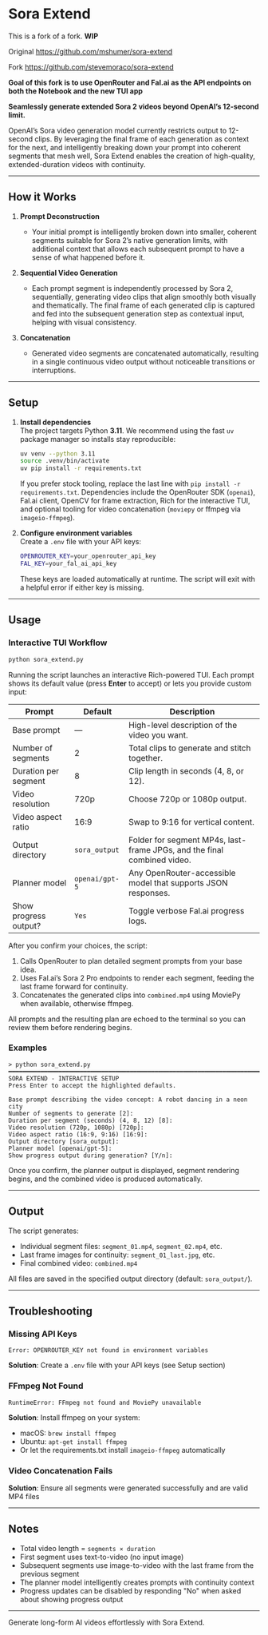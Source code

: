# Sora Extend

This is a fork of a fork. **WIP**

Original https://github.com/mshumer/sora-extend

Fork https://github.com/stevemoraco/sora-extend

**Goal of this fork is to use OpenRouter and Fal.ai as the API endpoints on both the Notebook and the new TUI app**

**Seamlessly generate extended Sora 2 videos beyond OpenAI’s 12-second limit.**

OpenAI’s Sora video generation model currently restricts output to 12-second clips. By leveraging the final frame of each generation as context for the next, and intelligently breaking down your prompt into coherent segments that mesh well, Sora Extend enables the creation of high-quality, extended-duration videos with continuity.

---

## How it Works

1. **Prompt Deconstruction**

   * Your initial prompt is intelligently broken down into smaller, coherent segments suitable for Sora 2’s native generation limits, with additional context that allows each subsequent prompt to have a sense of what happened before it.

2. **Sequential Video Generation**

   * Each prompt segment is independently processed by Sora 2, sequentially, generating video clips that align smoothly both visually and thematically. The final frame of each generated clip is captured and fed into the subsequent generation step as contextual input, helping with visual consistency.

3. **Concatenation**

   * Generated video segments are concatenated automatically, resulting in a single continuous video output without noticeable transitions or interruptions.

---

## Setup

1. **Install dependencies**  
   The project targets Python **3.11**. We recommend using the fast `uv` package manager so installs stay reproducible:
   ```bash
   uv venv --python 3.11
   source .venv/bin/activate
   uv pip install -r requirements.txt
   ```
   If you prefer stock tooling, replace the last line with `pip install -r requirements.txt`. Dependencies include the OpenRouter SDK (`openai`), Fal.ai client, OpenCV for frame extraction, Rich for the interactive TUI, and optional tooling for video concatenation (`moviepy` or ffmpeg via `imageio-ffmpeg`).

2. **Configure environment variables**  
   Create a `.env` file with your API keys:
   ```bash
   OPENROUTER_KEY=your_openrouter_api_key
   FAL_KEY=your_fal_ai_api_key
   ```
   These keys are loaded automatically at runtime. The script will exit with a helpful error if either key is missing.

---

## Usage

### Interactive TUI Workflow

```bash
python sora_extend.py
```

Running the script launches an interactive Rich-powered TUI. Each prompt shows its default value (press **Enter** to accept) or lets you provide custom input:

| Prompt | Default | Description |
|--------|---------|-------------|
| Base prompt | — | High-level description of the video you want. |
| Number of segments | 2 | Total clips to generate and stitch together. |
| Duration per segment | 8 | Clip length in seconds (4, 8, or 12). |
| Video resolution | 720p | Choose 720p or 1080p output. |
| Video aspect ratio | 16:9 | Swap to 9:16 for vertical content. |
| Output directory | `sora_output` | Folder for segment MP4s, last-frame JPGs, and the final combined video. |
| Planner model | `openai/gpt-5` | Any OpenRouter-accessible model that supports JSON responses. |
| Show progress output? | `Yes` | Toggle verbose Fal.ai progress logs. |

After you confirm your choices, the script:

1. Calls OpenRouter to plan detailed segment prompts from your base idea.
2. Uses Fal.ai’s Sora 2 Pro endpoints to render each segment, feeding the last frame forward for continuity.
3. Concatenates the generated clips into `combined.mp4` using MoviePy when available, otherwise ffmpeg.

All prompts and the resulting plan are echoed to the terminal so you can review them before rendering begins.

### Examples
```text
> python sora_extend.py
━━━━━━━━━━━━━━━━━━━━━━━━━━━━━━━━━━━━━━━━━━━━━━━━━━━━━━━━━━━━━━━━━━━━━━━━━━━━━━━━
SORA EXTEND - INTERACTIVE SETUP
Press Enter to accept the highlighted defaults.

Base prompt describing the video concept: A robot dancing in a neon city
Number of segments to generate [2]:
Duration per segment (seconds) (4, 8, 12) [8]:
Video resolution (720p, 1080p) [720p]:
Video aspect ratio (16:9, 9:16) [16:9]:
Output directory [sora_output]:
Planner model [openai/gpt-5]:
Show progress output during generation? [Y/n]:
```

Once you confirm, the planner output is displayed, segment rendering begins, and the combined video is produced automatically.

---

## Output

The script generates:
- Individual segment files: `segment_01.mp4`, `segment_02.mp4`, etc.
- Last frame images for continuity: `segment_01_last.jpg`, etc.
- Final combined video: `combined.mp4`

All files are saved in the specified output directory (default: `sora_output/`).

---

## Troubleshooting

### Missing API Keys
```
Error: OPENROUTER_KEY not found in environment variables
```
**Solution**: Create a `.env` file with your API keys (see Setup section)

### FFmpeg Not Found
```
RuntimeError: FFmpeg not found and MoviePy unavailable
```
**Solution**: Install ffmpeg on your system:
- macOS: `brew install ffmpeg`
- Ubuntu: `apt-get install ffmpeg`
- Or let the requirements.txt install `imageio-ffmpeg` automatically

### Video Concatenation Fails
**Solution**: Ensure all segments were generated successfully and are valid MP4 files

---

## Notes

- Total video length = `segments × duration`
- First segment uses text-to-video (no input image)
- Subsequent segments use image-to-video with the last frame from the previous segment
- The planner model intelligently creates prompts with continuity context
- Progress updates can be disabled by responding "No" when asked about showing progress output

---

Generate long-form AI videos effortlessly with Sora Extend.
